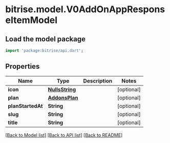 # bitrise.model.V0AddOnAppResponseItemModel

## Load the model package
```dart
import 'package:bitrise/api.dart';
```

## Properties
Name | Type | Description | Notes
------------ | ------------- | ------------- | -------------
**icon** | [**NullsString**](NullsString.md) |  | [optional] 
**plan** | [**AddonsPlan**](AddonsPlan.md) |  | [optional] 
**planStartedAt** | **String** |  | [optional] 
**slug** | **String** |  | [optional] 
**title** | **String** |  | [optional] 

[[Back to Model list]](../README.md#documentation-for-models) [[Back to API list]](../README.md#documentation-for-api-endpoints) [[Back to README]](../README.md)


